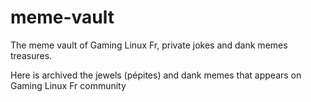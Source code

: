 # meme-vault
The meme vault of Gaming Linux Fr, private jokes and dank memes treasures.

Here is archived the jewels (pépites) and dank memes that appears on Gaming Linux Fr community
